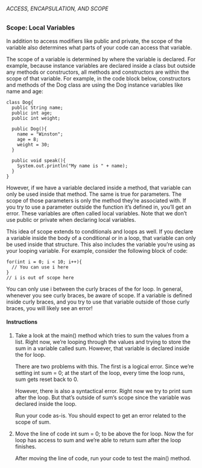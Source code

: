 ###### ACCESS, ENCAPSULATION, AND SCOPE

### Scope: Local Variables

In addition to access modifiers like public and private, the scope of the variable also determines what parts of your code can access that variable.

The scope of a variable is determined by where the variable is declared. For example, because instance variables are declared inside a class but outside any methods or constructors, all methods and constructors are within the scope of that variable. For example, in the code block below, constructors and methods of the Dog class are using the Dog instance variables like name and age:
```
class Dog{
  public String name;
  public int age;
  public int weight;
 
  public Dog(){
    name = "Winston";
    age = 8;
    weight = 30;
  }
 
  public void speak(){
    System.out.println("My name is " + name);
  }
}
```
However, if we have a variable declared inside a method, that variable can only be used inside that method. The same is true for parameters. The scope of those parameters is only the method they’re associated with. If you try to use a parameter outside the function it’s defined in, you’ll get an error. These variables are often called local variables. Note that we don’t use public or private when declaring local variables.

This idea of scope extends to conditionals and loops as well. If you declare a variable inside the body of a conditional or in a loop, that variable can only be used inside that structure. This also includes the variable you’re using as your looping variable. For example, consider the following block of code:
```
for(int i = 0; i < 10; i++){
  // You can use i here
}
// i is out of scope here
```
You can only use i between the curly braces of the for loop. In general, whenever you see curly braces, be aware of scope. If a variable is defined inside curly braces, and you try to use that variable outside of those curly braces, you will likely see an error!

#### Instructions

1. Take a look at the main() method which tries to sum the values from a list. Right now, we’re looping through the values and trying to store the sum in a variable called sum. However, that variable is declared inside the for loop.

    There are two problems with this. The first is a logical error. Since we’re setting int sum = 0; at the start of the loop, every time the loop runs, sum gets reset back to 0.

    However, there is also a syntactical error. Right now we try to print sum after the loop. But that’s outside of sum‘s scope since the variable was declared inside the loop.

    Run your code as-is. You should expect to get an error related to the scope of sum.

2. Move the line of code int sum = 0; to be above the for loop. Now the for loop has access to sum and we’re able to return sum after the loop finishes.

    After moving the line of code, run your code to test the main() method.